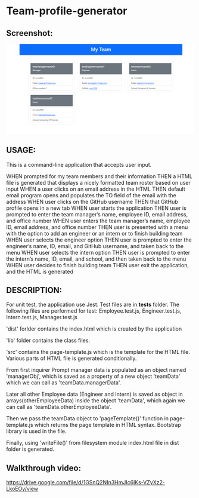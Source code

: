 # Team-profile-generator
## Screenshot:
![](src/screenshot.png)

## USAGE:

This is a command-line application that accepts user input.

WHEN prompted for my team members and their information
THEN a HTML file is generated that displays a nicely formatted team roster based on user input
WHEN a user clicks on an email address in the HTML
THEN default email program opens and populates the TO field of the email with the address
WHEN user clicks on the GitHub username
THEN that GitHub profile opens in a new tab
WHEN user starts the application
THEN user is prompted to enter the team manager’s name, employee ID, email address, and office number
WHEN user enters the team manager’s name, employee ID, email address, and office number
THEN user is presented with a menu with the option to add an engineer or an intern or to finish building team
WHEN user selects the engineer option
THEN user is prompted to enter the engineer’s name, ID, email, and GitHub username, and taken back to the menu
WHEN user selects the intern option
THEN user is prompted to enter the intern’s name, ID, email, and school, and then taken back to the menu
WHEN user decides to finish building team
THEN user exit the application, and the HTML is generated

## DESCRIPTION:

 For unit test, the application use Jest. Test files are in __tests__ folder. The following files are performed for test:
 Employee.test.js, Engineer.test.js, Intern.test.js, Manager.test.js

 'dist' forlder contains the index.html which is created by the application

 'lib' folder contains the class files.

 'src' contains the page-template.js which is the template for the HTML file. Various parts of HTML file is generated conditionally.

 From first inquirer Prompt manager data is populated as an object named 'managerObj', which is saved as a property of a new object 'teamData' which we can call as 'teamData.managerData'.

 Later all other Employee data (Engineer and Intern) is saved as object in arrays(otherEmployeeData) inside the object 'teamData', which again we can call as 'teamData.otherEmployeeData'.

 Then we pass the teamData object to 'pageTemplate()' function in page-template.js which returns the page template in HTML syntax. Bootstrap library is used in the file.

 Finally, using 'writeFile()' from filesystem module index.html file in dist folder is generated.

## Walkthrough video: 
https://drive.google.com/file/d/1GSnQ2NIn3HmJIc6lKs-VZyXz2-LkoEOy/view
